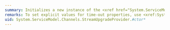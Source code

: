```yaml
---
summary: Initializes a new instance of the <xref href="System.ServiceModel.Channels.StreamUpgradeProvider"></xref> class.
remarks: To set explicit values for time-out properties, use <xref:System.ServiceModel.Channels.StreamUpgradeProvider.%23ctor%2A>. Otherwise, use <xref:System.ServiceModel.Channels.StreamUpgradeProvider.%23ctor%2A>, which will set the time-out properties to `null`.
uid: System.ServiceModel.Channels.StreamUpgradeProvider.#ctor*
---
```

